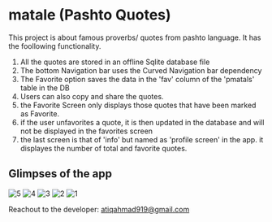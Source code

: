 # matale (Pashto Quotes)

This project is about famous proverbs/ quotes from pashto language.
It has the foollowing functionality. 
1. All the quotes are stored in an offline Sqlite database file
2. The bottom Navigation bar uses the Curved Navigation bar dependency
3. The Favorite option saves the data in the 'fav' column of the 'pmatals' table in the DB
4. Users can also copy and share the quotes.
5. the Favorite Screen only displays those quotes that have been marked as Favorite.
6. if the user unfavorites a quote, it is then updated in the database and will not be displayed in the favorites screen
7. the last screen is that of 'info' but named as 'profile screen' in the app. it displayes the number of total and favorite quotes.

## Glimpses of the app
![5](https://github.com/atiqahmad919/matale/assets/36532837/7cd639e5-4d5c-4a5a-84fa-296485850004)
![4](https://github.com/atiqahmad919/matale/assets/36532837/ca87b834-42aa-40b7-bb70-f7a0f50f9591)
![3](https://github.com/atiqahmad919/matale/assets/36532837/d25cdc1a-fe9e-4ee3-8900-28d90b0ef6cc)
![2](https://github.com/atiqahmad919/matale/assets/36532837/607346e1-be60-4864-aa9d-e27da669a4d8)
![1](https://github.com/atiqahmad919/matale/assets/36532837/5ab94890-f07b-4369-b130-6a979f7cc7c9)

Reachout to the developer: atiqahmad919@gmail.com
